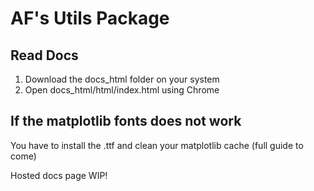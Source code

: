 # AF's Utils Package

## Read Docs

1. Download the docs_html folder on your system
2. Open docs_html/html/index.html using Chrome

## If the matplotlib fonts does not work

You have to install the .ttf and clean your matplotlib cache (full guide to come)

Hosted docs page WIP!
